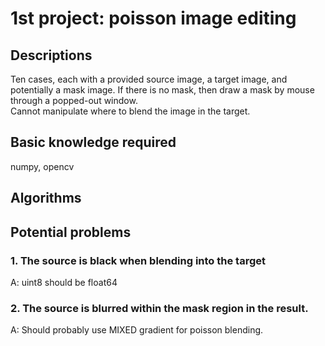 # 1st project: poisson image editing
## Descriptions
Ten cases, each with a provided source image, a target image, and potentially a mask image. If there is no mask, then draw a mask by mouse through a popped-out window.  
Cannot manipulate where to blend the image in the target.

## Basic knowledge required
numpy, opencv  

## Algorithms

## Potential problems
### 1. The source is black when blending into the target
A: uint8 should be float64
### 2. The source is blurred within the mask region in the result.
A: Should probably use MIXED gradient for poisson blending.

